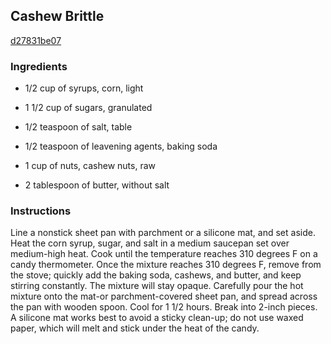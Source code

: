 ## Cashew Brittle

[d27831be07](http://www.epicurious.com/recipes/food/views/cashew-brittle-384117)

### Ingredients

 - 1/2 cup of syrups, corn, light

 - 1 1/2 cup of sugars, granulated

 - 1/2 teaspoon of salt, table

 - 1/2 teaspoon of leavening agents, baking soda

 - 1 cup of nuts, cashew nuts, raw

 - 2 tablespoon of butter, without salt

### Instructions

Line a nonstick sheet pan with parchment or a silicone mat, and set aside. Heat the corn syrup, sugar, and salt in a medium saucepan set over medium-high heat. Cook until the temperature reaches 310 degrees F on a candy thermometer. Once the mixture reaches 310 degrees F, remove from the stove; quickly add the baking soda, cashews, and butter, and keep stirring constantly. The mixture will stay opaque. Carefully pour the hot mixture onto the mat-or parchment-covered sheet pan, and spread across the pan with wooden spoon. Cool for 1 1/2 hours. Break into 2-inch pieces. A silicone mat works best to avoid a sticky clean-up; do not use waxed paper, which will melt and stick under the heat of the candy.